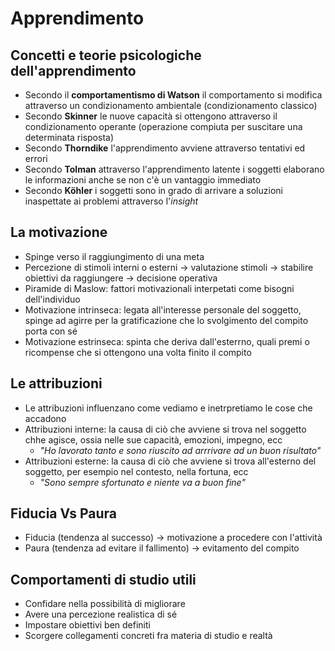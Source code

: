 # Apprendimento

## Concetti e teorie psicologiche dell'apprendimento

- Secondo il **comportamentismo di Watson** il comportamento si modifica attraverso un condizionamento ambientale (condizionamento classico)
- Secondo **Skinner** le nuove capacità si ottengono attraverso il condizionamento operante (operazione compiuta per suscitare una determinata risposta)
- Secondo **Thorndike** l'apprendimento avviene attraverso tentativi ed errori
- Secondo **Tolman** attraverso l'apprendimento latente i soggetti elaborano le informazioni anche se non c'è un vantaggio immediato
- Secondo **Köhler** i soggetti sono in grado di arrivare a soluzioni inaspettate ai problemi attraverso l'*insight*

## La motivazione

- Spinge verso il raggiungimento di una meta
- Percezione di stimoli interni o esterni → valutazione stimoli → stabilire obiettivi da raggiungere → decisione operativa
- Piramide di Maslow: fattori motivazionali interpetati come bisogni dell'individuo
- Motivazione intrinseca: legata all'interesse personale del soggetto, spinge ad agirre per la gratificazione che lo svolgimento del compito porta con sé
- Motivazione estrinseca: spinta che deriva dall'esterrno, quali premi o ricompense che si ottengono una volta finito il compito

## Le attribuzioni

- Le attribuzioni influenzano come vediamo e inetrpretiamo le cose che accadono
- Attribuzioni interne: la causa di ciò che avviene si trova nel soggetto chhe agisce, ossia nelle sue capacità, emozioni, impegno, ecc
	- *"Ho lavorato tanto e sono riuscito ad arrrivare ad un buon risultato"*
- Attribuzioni esterne: la causa di ciò che avviene si trova all'esterno del soggetto, per esempio nel contesto, nella fortuna, ecc
	- *"Sono sempre sfortunato e niente va a buon fine"*

## Fiducia Vs Paura

- Fiducia (tendenza al successo) → motivazione a procedere con l'attività
- Paura (tendenza ad evitare il fallimento) → evitamento del compito

## Comportamenti di studio utili

- Confidare nella possibilità di migliorare
- Avere una percezione realistica di sé
- Impostare obiettivi ben definiti
- Scorgere collegamenti concreti fra materia di studio e realtà
